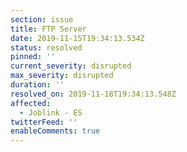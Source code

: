 ```yaml
---
section: issue
title: FTP Server
date: 2019-11-15T19:34:13.534Z
status: resolved
pinned: ''
current_severity: disrupted
max_severity: disrupted
duration: ''
resolved_on: 2019-11-18T19:34:13.548Z
affected:
  - Joblink - ES
twitterFeed: ''
enableComments: true
---
```


